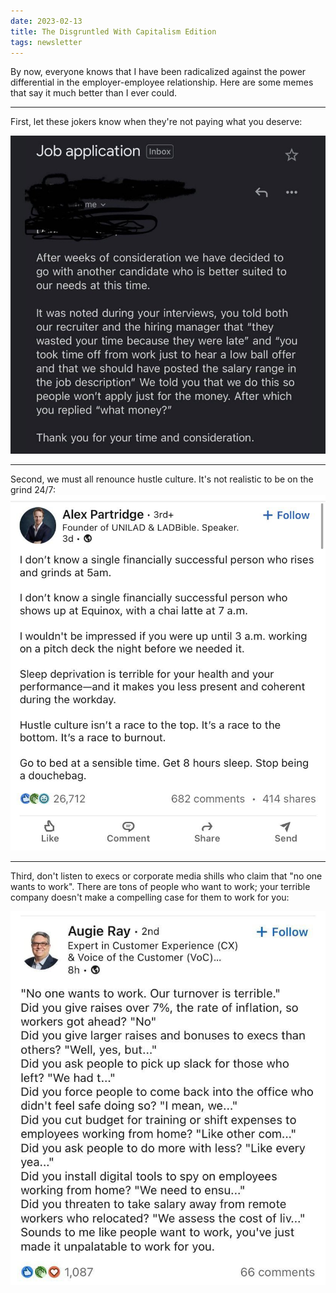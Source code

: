 ```yaml
---
date: 2023-02-13
title: The Disgruntled With Capitalism Edition
tags: newsletter
---
```


By now, everyone knows that I have been radicalized against the power differential in the employer-employee relationship. Here are some memes that say it much better than I ever could.

---

First, let these jokers know when they're not paying what you deserve:

![wasteoftime](https://raw.githubusercontent.com/muneer78/muneer78.github.io/master/images/wasteoftime.jpg)

---

Second, we must all renounce hustle culture. It's not realistic to be on the grind 24/7:
![hustle](https://raw.githubusercontent.com/muneer78/muneer78.github.io/master/images/hustle.jpg)

---

Third, don't listen to execs or corporate media shills who claim that "no one wants to work". There are tons of people who want to work; your terrible company doesn't make a compelling case for them to work for you:

![noonewantstowork](https://raw.githubusercontent.com/muneer78/muneer78.github.io/master/images/noonewantstowork.jpeg)
